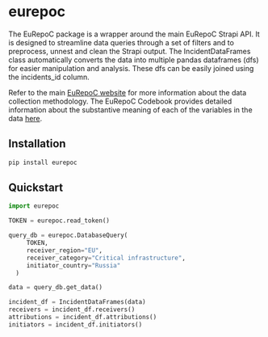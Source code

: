 # eurepoc

The EuRepoC package is a wrapper around the main EuRepoC Strapi API. It is designed to streamline data queries through a set of filters and to preprocess, unnest and clean the Strapi output. The IncidentDataFrames class automatically converts the data into multiple pandas dataframes (dfs) for easier manipulation and analysis. These dfs can be easily joined using the incidents_id column.

Refer to the main [EuRepoC website](https://www.eurepoc.eu/) for more information about the data collection methodology. 
The EuRepoC Codebook provides detailed information about the substantive meaning of each of the variables in the data [here](https://www.eurepoc.eu/codebook).
## Installation

```bash
pip install eurepoc
```

## Quickstart

```python
import eurepoc

TOKEN = eurepoc.read_token()

query_db = eurepoc.DatabaseQuery(
     TOKEN,
     receiver_region="EU",
     receiver_category="Critical infrastructure",
     initiator_country="Russia"
  )

data = query_db.get_data()

incident_df = IncidentDataFrames(data)
receivers = incident_df.receivers()
attributions = incident_df.attributions()
initiators = incident_df.initiators()
```